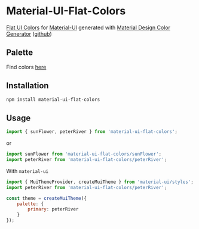 # Material-UI-Flat-Colors

[Flat UI Colors](http://flatuicolors.com/) for [Material-UI](https://material-ui-next.com) generated with [Material Design Color Generator](http://mcg.mbitson.com/) ([github](https://github.com/mbitson/mcg))

## Palette
Find colors [here](https://hybrid-force.github.io/Material-UI-Flat-Colors/)

## Installation
```sh
npm install material-ui-flat-colors
```

## Usage

```js
import { sunFlower, peterRiver } from 'material-ui-flat-colors';
```

or

```js
import sunFlower from 'material-ui-flat-colors/sunFlower';
import peterRiver from 'material-ui-flat-colors/peterRiver';
```

With `material-ui`

```js
import { MuiThemeProvider, createMuiTheme } from 'material-ui/styles';
import peterRiver from 'material-ui-flat-colors/peterRiver';

const theme = createMuiTheme({
    palette: {
        primary: peterRiver
    }
});
```
